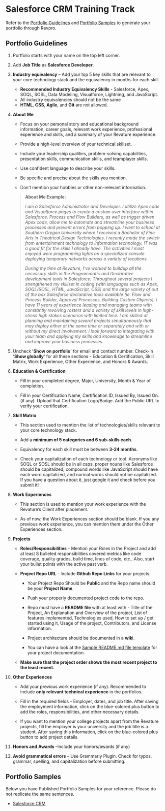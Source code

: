 
# Salesforce CRM Training Track

Refer to the [Portfolio Guidelines](./salesforce-guidelines.md#portfolio-guidelines) and [Portfolio Samples](./salesforce-guidelines.md#portfolio-samples) to generate your portfolio through Revpro.

## Portfolio Guidelines

1.  Portfolio starts with your name on the top left corner.
    
2.  Add **Job Title** as **Salesforce Developer**.
    
3.  **Industry equivalency** – Add your top 5 key skills that are relevant to your core technology stack and the equivalency in months for each skill.
	- **Recommended Industry Equivalency Skills** - Salesforce, Apex, SOQL, SOSL, Data Modeling, Visualforce, Lightning, and JavaScript.
	- All industry equivalencies should not be the same
	- **HTML**, **CSS**, **Agile**, and **Git** are not allowed.
    
4.  **About** **Me**
    
    -   Focus on your personal story and educational background information, career goals, relevant work experience, professional experience and skills, and a summary of your Revature experience.
        
    -   Provide a high-level overview of your technical skillset.
        
    -   Include your leadership qualities, problem-solving capabilities, presentation skills, communication skills, and teamplayer skills.
        
    -   Use confident language to describe your skills.
        
    -   Be specific and precise about the skills you mention.
        
    -   Don't mention your hobbies or other non-relevant information.
    
    > **About Me Example:**
    > 
    >  _I am a Salesforce Administrator and Developer. I utilize Apex code and Visualforce pages to create a custom user interface within Salesforce. Process and Flow Builders, as well as trigger driven Apex code, allow me to automate and streamline your business processes and prevent errors from popping up. I went to school at Southern Oregon University where I received a Bachelor of Fine Arts in Theatrical Design Technologies. I recently made the switch from entertainment technology to information technology. IT was a good fit for the skills I already have. The activities I most enjoyed were programming lights on a specialized console deploying temporary networks across a variety of locations._
    >  
    >  _During my time at Revature, I've worked to buildup all the necessary skills in the Programmatic and Declarative development tools in Salesforce. Throughout several projects I strengthened my skillset in coding (with languages such as Apex, SOQL/SOSL, HTML, JavaScript, CSS) and the large variety of out of the box Salesforce declarative tools available (ie. Flow and Process Builder, Approval Processes, Building Custom Objects). I have 11 years of experience leading and managing teams with constantly revolving rosters and a variety of skill levels in high-stress high stakes scenarios with limited time. I am skilled at planning and maintaining several projects simultaneously that may deploy either at the same time or separately and with or without my direct involvement. I look forward to integrating with your team and applying my skills and knowledge to streamline and improve your business processes._
    >   
        
5. Uncheck '**Show on portfolio**' for email and contact number. Check-in '**Show globally**' for all these sections - Education & Certification, Skill Matrix, Work Experience, Other Experience, and Honors & Awards.
    
6. **Education &** **Certification** 
    -   Fill in your completed degree, Major, University, Month & Year of completion.
        
    -   Fill in your Certification Name, Certification ID, Issued By, Issued On.(if any). Upload that Certification Logo/Badge. Add the Public URL to verify your certification.
        
7.  **Skill Matrix**
    
    -   This section used to mention the list of technologies/skills relevant to your core technology stack.
        
    -   Add a **minimum of 5 categories and 6 sub-skills each**.
        
    -   Equivalency for each skill must be between **3-24 months**.
       
    -   Check your capitalization of each technology or tool. Acronyms like SOQL or SOSL should be in all caps, proper nouns like Salesforce should be capitalized, compound words like JavaScript should have each word capitalized, and normal words should not be capitalized. If you have a question about it, just google it and check before you submit it!
        
8.  **Work** **Experiences**
    
    -   This section is used to mention your work experience with the Revature’s Client after placement.
        
    -   As of now, the Work Experiences section should be blank. If you any previous work experience, you can mention them under the Other Experiences section.
        
9.  **Projects**
    
    -   **Roles/Responsibilities** - Mention your Roles in the Project and add at least 8 bulleted responsibilities covered metrics like code coverage, quality grades, build time, lines of code, etc., Also, start your bullet points with the active past verb.
        
    -   **Project Repo URL** - Include **Github Repo Links** for your projects.
        
        -   Your Project Repo Should be **Public** and the Repo name should be your **Project Name**.
            
        -   Push your properly documented project code to the repo.
            
        -   Repo must have a **README file** with at least with - Title of the Project, An Explanation and Overview of the project, List of features implemented, Technologies used, How to set up / get started using it, Usage of the project, Contributors, and License information.
            
        -   Project architecture should be documented in a **wiki**.
            
        -   You can have a look at the  [Sample README.md file template](https://www.google.com/url?q=https%3A%2F%2Fgithub.com%2FPorkodiVenkatesh%2FPROJECT-NAME&sa=D&sntz=1&usg=AFQjCNFHkCy7oSKxn_nzSQVOx5YAqOqPDw) for your project documentation.
            
    -   **Make sure that the project order shows the most recent project to the least recent.**
        
10.  **Other Experiences**

	  -   Add your previous work experience (if any). Recommended to include **only relevant technical experience** in the portfolios.
        
	  -   Fill in the required fields - Employer, dates, and job title. After saving the employment information, click on the blue-colored plus button to add the roles, responsibilities, and other necessary details.
        
	  -   If you want to mention your college projects apart from the Revature projects, fill the employer is your university and the job title is a student. After saving this information, click on the blue-colored plus button to add project details.
   
        

12.  **Honors and** **Awards** –Include your honors/awards (if any)
    
13.  **Avoid grammatical errors** – Use Grammarly Plugin. Check for typos, grammar, spelling, and capitalization before submitting.

## Portfolio Samples 

Below you have Published Portfolio Samples for your reference. Please do not replicate the same sentences.

- [Salesforce CRM](https://app.revature.com/profile/DaraGuiney/6c1e59743a3e6f23d11072ddad6b8b03)
